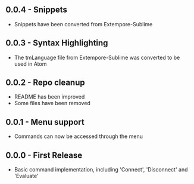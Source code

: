 ## 0.0.4 - Snippets
* Snippets have been converted from Extempore-Sublime

## 0.0.3 - Syntax Highlighting
* The tmLanguage file from Extempore-Sublime was converted to be used in Atom

## 0.0.2 - Repo cleanup
* README has been improved
* Some files have been removed

## 0.0.1 - Menu support
* Commands can now be accessed through the menu

## 0.0.0 - First Release
* Basic command implementation, including 'Connect', 'Disconnect' and 'Evaluate'
